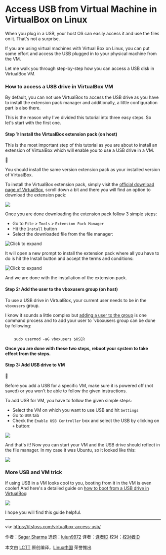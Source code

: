 [#]: subject: "Access USB from Virtual Machine in VirtualBox on Linux"
[#]: via: "https://itsfoss.com/virtualbox-access-usb/"
[#]: author: "Sagar Sharma https://itsfoss.com/author/sagar/"
[#]: collector: "lujun9972/lctt-scripts-1693450080"
[#]: translator: " "
[#]: reviewer: " "
[#]: publisher: " "
[#]: url: " "

Access USB from Virtual Machine in VirtualBox on Linux
======

When you plug in a USB, your host OS can easily access it and use the files on it. That's not a surprise.

If you are using virtual machines with Virtual Box on Linux, you can put some effort and access the USB plugged in to your physical machine from the VM.

Let me walk you through step-by-step how you can access a USB disk in VirtualBox VM.

### How to access a USB drive in VirtualBox VM

By default, you can not use VirtualBox to access the USB drive as you have to install the extension pack manager and additionally, a little configuration part is also there.

This is the reason why I've divided this tutorial into three easy steps. So let's start with the first one.

#### Step 1: Install the VirtualBox extension pack (on host)

This is the most important step of this tutorial as you are about to install an extension of VirtualBox which will enable you to use a USB drive in a VM.

🚧

You should install the same version extension pack as your installed version of VirtualBox.

To install the VirtualBox extension pack, simply visit the [official download page of VirtualBox][1], scroll down a bit and there you will find an option to download the extension pack:

![][2]

Once you are done downloading the extension pack follow 3 simple steps:

  * Go to `File` > `Tools` > `Extension Pack Manager`
  * Hit the `Install` button
  * Select the downloaded file from the file manager:



![Click to expand][3]

It will open a new prompt to install the extension pack where all you have to do is hit the Install button and accept the terms and conditions:

![Click to expand][4]

And we are done with the installation of the extension pack.

#### Step 2: Add the user to the vboxusers group (on host)

To use a USB drive in VirtualBox, your current user needs to be in the `vboxusers` group.

I know it sounds a little complex but [adding a user to the group][5] is one command process and to add your user to `vboxusers group can be done by following:

```

    sudo usermod -aG vboxusers $USER

```

**Once you are done with these two steps, reboot your system to take effect from the steps.**

#### **Step 3: Add USB drive to VM**

🚧

Before you add a USB for a specific VM, make sure it is powered off (not saved) or you won't be able to follow the given instructions.

To add USB for VM, you have to follow the given simple steps:

  * Select the VM on which you want to use USB and hit `Settings`
  * Go to `USB` tab
  * Check the `Enable USB Controller` box and select the USB by clicking on `+` button:



![][6]

And that's it! Now you can start your VM and the USB drive should reflect in the file manager. In my case it was Ubuntu, so it looked like this:

![][7]

### More USB and VM trick

If using USB in a VM looks cool to you, booting from it in the VM is even cooler! And here's a detailed guide on [how to boot from a USB drive in VirtualBox][8]:

![][9]

I hope you will find this guide helpful.

--------------------------------------------------------------------------------

via: https://itsfoss.com/virtualbox-access-usb/

作者：[Sagar Sharma][a]
选题：[lujun9972][b]
译者：[译者ID](https://github.com/译者ID)
校对：[校对者ID](https://github.com/校对者ID)

本文由 [LCTT](https://github.com/LCTT/TranslateProject) 原创编译，[Linux中国](https://linux.cn/) 荣誉推出

[a]: https://itsfoss.com/author/sagar/
[b]: https://github.com/lujun9972
[1]: https://www.virtualbox.org/wiki/Downloads
[2]: https://itsfoss.com/content/images/2023/09/download-VirtualBox-extension-pack.png
[3]: https://itsfoss.com/content/images/2023/09/Install-VirtualBox-extension-pack-to-use-USB-in-VM.png
[4]: https://itsfoss.com/content/images/2023/09/Install-VirtualBox-extension-pack.png
[5]: https://learnubuntu.com/add-user-group/
[6]: https://itsfoss.com/content/images/2023/09/Enable-USB-drive-for-VM-in-VirtualBox.png
[7]: https://itsfoss.com/content/images/2023/09/Use-USB-drive-in-VirtualBox-VM-1.png
[8]: https://itsfoss.com/virtualbox-boot-from-usb/
[9]: https://itsfoss.com/content/images/size/w256h256/2022/12/android-chrome-192x192.png
